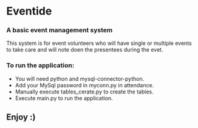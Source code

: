 # Eventide
### A basic event management system
This system is for event volunteers who will have single or multiple events to take care and will note doen the presentees during the evet.

### To run the application:
+ You will need python and mysql-connector-python.
+ Add your MySql password in myconn.py in attendance.
+ Manually execute tables_cerate.py to create the tables.
+ Execute main.py to run the application.

## Enjoy :)
